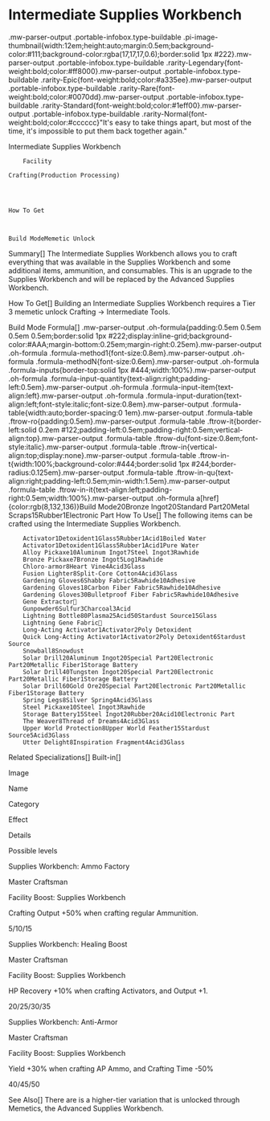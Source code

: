# Intermediate Supplies Workbench

.mw-parser-output .portable-infobox.type-buildable .pi-image-thumbnail{width:12em;height:auto;margin:0.5em;background-color:#111;background-color:rgba(17,17,17,0.6);border:solid 1px #222}.mw-parser-output .portable-infobox.type-buildable .rarity-Legendary{font-weight:bold;color:#ff8000}.mw-parser-output .portable-infobox.type-buildable .rarity-Epic{font-weight:bold;color:#a335ee}.mw-parser-output .portable-infobox.type-buildable .rarity-Rare{font-weight:bold;color:#0070dd}.mw-parser-output .portable-infobox.type-buildable .rarity-Standard{font-weight:bold;color:#1eff00}.mw-parser-output .portable-infobox.type-buildable .rarity-Normal{font-weight:bold;color:#cccccc}"It's easy to take things apart, but most of the time, it's impossible to put them back together again."

Intermediate Supplies Workbench


	
		
		
	
	


	

	
		Facility
	
	Crafting(Production Processing)




	How To Get


	
	Build ModeMemetic Unlock




 	 	 	 		 			 		 		 		 	 
Summary[]
The Intermediate Supplies Workbench allows you to craft everything that was available in the Supplies Workbench and some additional items, ammunition, and consumables.
This is an upgrade to the Supplies Workbench and will be replaced by the Advanced Supplies Workbench.

How To Get[]
Building an Intermediate Supplies Workbench requires a Tier 3 memetic unlock Crafting -&gt; Intermediate Tools.

Build Mode Formula[]
.mw-parser-output .oh-formula{padding:0.5em 0.5em 0.5em 0.5em;border:solid 1px #222;display:inline-grid;background-color:#AAA;margin-bottom:0.25em;margin-right:0.25em}.mw-parser-output .oh-formula .formula-method1{font-size:0.8em}.mw-parser-output .oh-formula .formula-methodN{font-size:0.6em}.mw-parser-output .oh-formula .formula-inputs{border-top:solid 1px #444;width:100%}.mw-parser-output .oh-formula .formula-input-quantity{text-align:right;padding-left:0.5em}.mw-parser-output .oh-formula .formula-input-item{text-align:left}.mw-parser-output .oh-formula .formula-input-duration{text-align:left;font-style:italic;font-size:0.8em}.mw-parser-output .formula-table{width:auto;border-spacing:0 1em}.mw-parser-output .formula-table .ftrow-ro{padding:0.5em}.mw-parser-output .formula-table .ftrow-it{border-left:solid 0.2em #122;padding-left:0.5em;padding-right:0.5em;vertical-align:top}.mw-parser-output .formula-table .ftrow-du{font-size:0.8em;font-style:italic}.mw-parser-output .formula-table .ftrow-in{vertical-align:top;display:none}.mw-parser-output .formula-table .ftrow-in-t{width:100%;background-color:#444;border:solid 1px #244;border-radius:0.125em}.mw-parser-output .formula-table .ftrow-in-qu{text-align:right;padding-left:0.5em;min-width:1.5em}.mw-parser-output .formula-table .ftrow-in-it{text-align:left;padding-right:0.5em;width:100%}.mw-parser-output .oh-formula a[href]{color:rgb(8,132,136)}Build Mode20Bronze Ingot20Standard Part20Metal Scraps15Rubber1Electronic Part
How To Use[]
The following items can be crafted using the Intermediate Supplies Workbench.

	
		Activator1Detoxident1Glass5Rubber1Acid1Boiled Water
		Activator1Detoxident1Glass5Rubber1Acid1Pure Water
		Alloy Pickaxe10Aluminum Ingot7Steel Ingot3Rawhide
		Bronze Pickaxe7Bronze Ingot5Log1Rawhide
		Chloro-armor8Heart Vine4Acid3Glass
		Fusion Lighter8Split-Core Cotton4Acid3Glass
		Gardening Gloves6Shabby Fabric5Rawhide10Adhesive
		Gardening Gloves18Carbon Fiber Fabric5Rawhide10Adhesive
		Gardening Gloves30Bulletproof Fiber Fabric5Rawhide10Adhesive
		Gene Extractor🚧
		Gunpowder6Sulfur3Charcoal3Acid
		Lightning Bottle80Plasma25Acid50Stardust Source15Glass
		Lightning Gene Fabric🚧
		Long-Acting Activator1Activator2Poly Detoxident
		Quick Long-Acting Activator1Activator2Poly Detoxident6Stardust Source
		Snowball8Snowdust
		Solar Drill20Aluminum Ingot20Special Part20Electronic Part20Metallic Fiber1Storage Battery
		Solar Drill40Tungsten Ingot20Special Part20Electronic Part20Metallic Fiber1Storage Battery
		Solar Drill60Gold Ore20Special Part20Electronic Part20Metallic Fiber1Storage Battery
		Spring Legs8Silver Spring4Acid3Glass
		Steel Pickaxe10Steel Ingot3Rawhide
		Storage Battery15Steel Ingot20Rubber20Acid10Electronic Part
		The Weaver8Thread of Dreams4Acid3Glass
		Upper World Protection8Upper World Feather15Stardust Source5Acid3Glass
		Utter Delight8Inspiration Fragment4Acid3Glass
	
Related Specializations[]
Built-in[]


Image

Name

Category

Effect

Details

Possible levels




Supplies Workbench: Ammo Factory

Master Craftsman

Facility Boost: Supplies Workbench

Crafting Output +50% when crafting regular Ammunition.

5/10/15




Supplies Workbench: Healing Boost

Master Craftsman

Facility Boost: Supplies Workbench

HP Recovery +10% when crafting Activators, and Output +1.

20/25/30/35




Supplies Workbench: Anti-Armor

Master Craftsman

Facility Boost: Supplies Workbench

Yield +30% when crafting AP Ammo, and Crafting Time -50%

40/45/50


See Also[]
There are is a higher-tier variation that is unlocked through Memetics, the Advanced Supplies Workbench.
